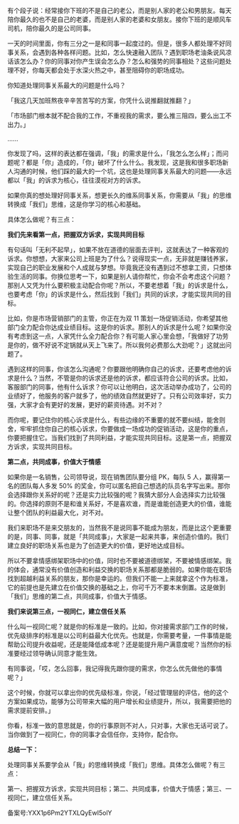 有个段子说：经常接你下班的不是自己的老公，而是别人家的老公和男朋友。每天陪你最久的也不是自己的老婆，而是别人家的老婆和女朋友。接你下班的是顺风车司机，陪你最久的是公司同事。

一天的时间里面，你有三分之一是和同事一起度过的。但是，很多人都处理不好同事关系，会遇到各种各样问题。比如，怎么快速融入团队？遇到职场老油条说风凉话该怎么办？你的同事对你产生误会怎么办？怎么和强势的同事相处？这些问题处理不好，你每天都会处于水深火热之中，甚至阻碍你的职场成功。

你知道处理同事关系最大的问题是什么吗？

「我这几天加班熬夜辛辛苦苦写的方案，你凭什么说推翻就推翻？」

「市场部门根本就不配合我的工作，不重视我的需求，要么推三阻四，要么出工不出力。」

......

你发现了吗，这样的表达都在强调，「我」的需求是什么，「我怎么怎么样」；而问题呢？都是「你」造成的，「你」破坏了什么什么。我发现，这是我和很多职场新人沟通的时候，他们踩的最大的一个坑，这也是处理同事关系最大的问题——永远都以「我」的诉求为核心，往往漠视对方的诉求。

如果你真的想处理好同事关系，想更长久的维系同事关系，你需要从「我」的思维转换成「我们」思维，这是你学习的核心和基础。

具体怎么做呢？有三点：

**我们先来看第一点，把握双方诉求，实现共同目标**

有句话叫「无利不起早」，如果不放在道德的层面去评判，这就表达了一种客观的诉求。你想想，大家来公司上班是为了什么？说得现实一点，无非就是赚钱养家，实现自己的职业发展和个人成就与梦想。毕竟我还没有遇到过不想拿工资，只想体验生活的同事。你换位思考一下，如果是别人请你帮忙，你会不会考虑这个问题？那别人又凭为什么要积极主动配合你呢？所以，不要老想着「我」的诉求是什么，也要考虑「你」的诉求是什么，然后找到「我们」共同的诉求，才能实现共同的目标。

比如，你是市场营销部门的主管，你正在为双 11 策划一场促销活动，你希望其他部门全力配合你达成业绩目标。这是你的诉求。那别人的诉求是什么呢？如果你没有考虑到这一点，人家凭什么全力配合你？有可能人家心里会想，「我做好了功劳是你的，做不好说不定锅就从天上飞来了。所以我何必费那么大劲呢？」这就出问题了。

遇到这样的同事，你该怎么沟通呢？你要跟他明确你自己的诉求，还要考虑他的诉求是什么？当然，不管是你的诉求还是他的诉求，都应该符合公司的诉求。比如，客服部门的同事，他有什么诉求？你可以让他明白，这次活动举办成功了，公司的业绩好了，他服务的客户就多了，他的绩效自然就更好了。只有公司效率好，实力强，大家才会有更好的发展，更好的薪资待遇。对不对？

而你呢，要记住你的核心诉求是什么，有些边缘的不重要的就不要纠结，能舍则舍，牢牢抓住你自己的核心诉求，你要做成一场成功的促销活动，这是你的重点，你要把握住它。当我们找到了共同利益，才能实现共同目标。这是第一点，把握双方诉求，实现共同目标。

**第二点，共同成事，价值大于情感**

如果你是一名销售，公司领导说，现在销售团队要分组 PK，每队 5 人，赢得第一名的团队每人多发 50\% 的奖金，你可以匿名把自己想选的队员名字写出来。那你会选择跟你关系好的呢？还是实力比较强的呢？我猜大部分人会选择实力比较强的。你选择的原则不是和谁关系好，不是喜欢谁，而是谁能创造更大的价值，谁能让整个团队的利益最大化，对不对。

我们来职场不是来交朋友的，当然我不是说同事不能成为朋友，而是比这个更重要的是，同事、同事，就是「共同成事」，大家是一起来共事，来创造价值的。我们建立良好的职场关系也是为了创造更大的价值，更好地达成目标。

所以不要拿情感绑架职场中的价值，同时也不要被道德绑架，不要被情感绑架。我的体会，通常没有价值创造和利益交换的职场关系那都是脆弱的。如果你能在职场找到超越利益关系的朋友，那你是幸运的。但我们不能一上来就拿这个作为标准，它的前提也是先建立在价值交换的基础之上，你可千万不要本末倒置。这是做到「我们」思维的第二点，共同成事，价值大于情感。

**我们来说第三点，一视同仁，建立信任关系**

什么叫一视同仁呢？就是你的标准是一致的。比如，你对接需求部门工作的时候，优先级排序的标准是以公司利益最大化优先。也就是，你需要考量，一件事情是能帮助公司提升收益呢，还是能降低成本呢？还是能提升用户满意度呢？当然你的标准要经过领导确认同意才能生效。

有同事说，「哎，怎么回事，我记得我先跟你提的需求，你怎么优先做他的事情呢？」

这个时候，你就可以拿出你的优先级标准，你说，「经过管理层的评估，他的这个方案如果成功，能够为公司带来大幅的用户增长和业绩提升，所以，我需要把他的需求提前安排。」

你看，标准一致的意思就是，你的行事原则不对人，只对事，大家也无话可说了。当你做到了一视同仁，你的同事才会信任你，支持你，配合你。

**总结一下：**

处理同事关系要学会从「我」的思维转换成「我们」思维。具体怎么做呢？有三点：

第一、把握双方诉求，实现共同目标；第二、共同成事，价值大于情感；第三、一视同仁，建立信任关系。

备案号:YXX1p6Pm2YTXLQyEwI5olY